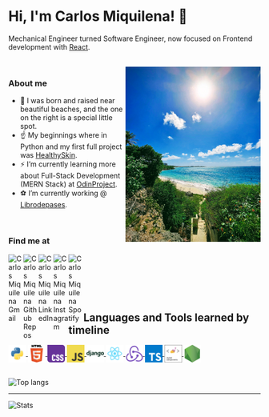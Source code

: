 # Hi, I'm Carlos Miquilena! :tophat:
Mechanical Engineer turned Software Engineer, now focused on Frontend development with [React](https://reactjs.org).

<br />

<img align="right" alt="My picture" src="./assets/my-paradise.jpg" width="270px" height="350px"/>


### About me

- :palm_tree: I was born and raised near beautiful beaches, and the one on the right is a special little spot.
- :point_up: My beginnings where in Python and my first full project was [HealthySkin](https://www.healthyskinaruba.com).
- :zap: I’m currently learning more about Full-Stack Development (MERN Stack) at [OdinProject](https://www.theodinproject.com/).
- :soccer: I’m currently working @ [Librodepases](https://librodepases.com).

<br />

### Find me at
<a href="mailto: carlosemc12@gmail.com">
  <img align="left" alt="Carlos Miquilena Gmail" width="30px" src="https://icongr.am/fontawesome/at.svg?size=134&color=612897" />
</a>
<a href="https://github.com/EMCarlos?tab=repositories">
  <img align="left" alt="Carlos Miquilena Github Repos" width="30px" src="https://icongr.am/fontawesome/github.svg?size=134&color=612897" />
</a>
<a href="https://www.linkedin.com/in/carlos-miquilena-castro-354359127">
  <img align="left" alt="Carlos Miquilena LinkedIn" width="30px" src="https://icongr.am/fontawesome/linkedin.svg?size=134&color=612897" />
</a>
<a href="https://www.instagram.com/carlos.miquilena/">
  <img align="left" alt="Carlos Miquilena Instagram" width="30px" src="https://icongr.am/fontawesome/instagram.svg?size=134&color=612897" />
</a>
<a href="https://open.spotify.com/user/22thyqe7gp52cn5nch6bpuhni">
  <img align="left" alt="Carlos Miquilena Spotify" width="30px" src="https://icongr.am/fontawesome/spotify.svg?size=134&color=612897" />
</a>

<br/>
<br/>
<br/>
<br/>
<br/>

## Languages and Tools learned by timeline
<a href="https://www.python.org/" target="blank">
  <img height="35" width="35" align="center" src="https://raw.githubusercontent.com/github/explore/80688e429a7d4ef2fca1e82350fe8e3517d3494d/topics/python/python.png" alt="Python">
</a>
<a href="https://www.w3.org/html/" target="blank">
  <img height="35" width="35" align="center" src="https://raw.githubusercontent.com/github/explore/80688e429a7d4ef2fca1e82350fe8e3517d3494d/topics/html/html.png" alt="Html5">
</a>
<a href="https://www.w3schools.com/css/" target="blank">
  <img height="35" width="35" align="center" src="https://raw.githubusercontent.com/github/explore/80688e429a7d4ef2fca1e82350fe8e3517d3494d/topics/css/css.png" alt="CSS">
</a>
<a href="https://www.javascript.com/" target="blank">
  <img height="35" width="35" align="center" src="https://raw.githubusercontent.com/github/explore/80688e429a7d4ef2fca1e82350fe8e3517d3494d/topics/javascript/javascript.png" alt="JavaScript">
</a>
<a href="https://www.djangoproject.com/" target="blank">
  <img height="35" width="35" align="center" src="https://raw.githubusercontent.com/github/explore/80688e429a7d4ef2fca1e82350fe8e3517d3494d/topics/django/django.png" alt="Django">
</a>
<a href="https://reactjs.org/" target="blank">
  <img height="35" width="35" align="center" src="https://raw.githubusercontent.com/github/explore/80688e429a7d4ef2fca1e82350fe8e3517d3494d/topics/react/react.png" alt="React">
</a>
<a href="https://redux.js.org" target="blank">
  <img height="35" width="35" align="center" src="https://raw.githubusercontent.com/github/explore/80688e429a7d4ef2fca1e82350fe8e3517d3494d/topics/redux/redux.png" alt="Redux">
</a>
<a href="https://www.typescriptlang.org/" target="blank">
  <img height="35" width="35" align="center" src="https://raw.githubusercontent.com/github/explore/80688e429a7d4ef2fca1e82350fe8e3517d3494d/topics/typescript/typescript.png" alt="Typescript">
</a>
<a href="https://styled-components.com/" target="blank">
  <img height="35" width="35" align="center" src="https://raw.githubusercontent.com/github/explore/80688e429a7d4ef2fca1e82350fe8e3517d3494d/topics/styled-components/styled-components.png" alt="Styled Components">
</a>
<a href="https://nodejs.org" target="blank">
  <img height="35" width="35" align="center" src="https://raw.githubusercontent.com/github/explore/80688e429a7d4ef2fca1e82350fe8e3517d3494d/topics/nodejs/nodejs.png" alt="Node JS">
</a>

<br/>
<br/>

![Top langs](https://github-readme-stats.vercel.app/api/top-langs?username=EMCarlos&&langs_count=8&hide_border=true&theme=midnight-purple)

---

![Stats](https://github-readme-stats.vercel.app/api?username=EMCarlos&show_icons=true&hide=contribs,prs&hide_border=true&theme=midnight-purple)


